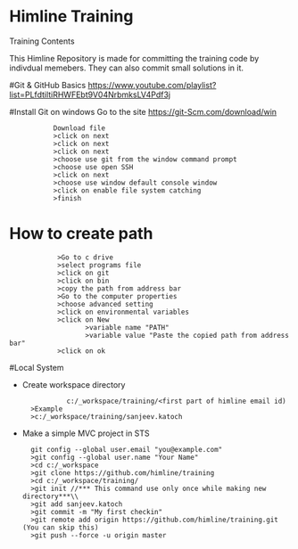 # Himline Training
Training Contents 

This Himline Repository is made for committing the training code by indivdual memebers. They can also commit small solutions in it.

#Git & GitHub Basics
https://www.youtube.com/playlist?list=PLfdtiltiRHWFEbt9V04NrbmksLV4Pdf3j

#Install Git on windows
Go to the site https://git-Scm.com/download/win

               Download file
               >click on next
               >click on next
               >click on next
               >choose use git from the window command prompt
               >choose use open SSH
               >click on next
               >choose use window default console window
               >click on enable file system catching
               >finish
               
  # How to create path
  
                >Go to c drive 
                >select programs file
                >click on git
                >click on bin
                >copy the path from address bar
                >Go to the computer properties
                >choose advanced setting
                >click on environmental variables
                >click on New 
                       >variable name "PATH"
                       >variable value "Paste the copied path from address bar"
                >click on ok
                
                     
  #Local System 
- Create workspace directory 

                 c:/_workspace/training/<first part of himline email id)
		>Example 
		>c:/_workspace/training/sanjeev.katoch
		
- Make a simple MVC project in STS
		
		git config --global user.email "you@example.com"
		>git config --global user.name "Your Name"
		>cd c:/_workspace
		>git clone https://github.com/himline/training
		>cd c:/_workspace/training/
		>git init //*** This command use only once while making new directory***\\
		>git add sanjeev.katoch
		>git commit -m "My first checkin"
		>git remote add origin https://github.com/himline/training.git  (You can skip this)
		>git push --force -u origin master
